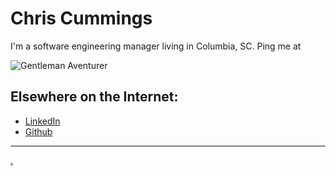 # Chris Cummings

I'm a software engineering manager living in Columbia, SC. Ping me at <span class="email_address"></span>

![Gentleman Aventurer](assets/images/chris_cummings.jpg)

## Elsewhere on the Internet:

* [LinkedIn](https://www.linkedin.com/in/christopher-cummings-91667710/)
* [Github](https://github.com/chriscummings)

---

[.](python.html)
